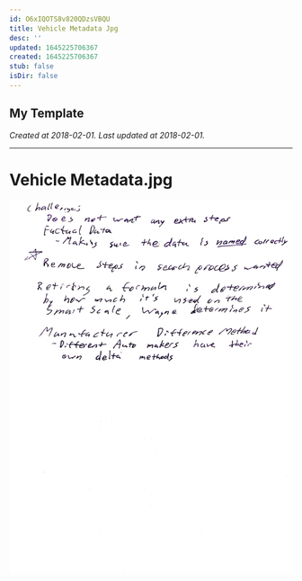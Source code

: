 ```yaml
---
id: O6xIQOTS8v820QDzsVBQU
title: Vehicle Metadata Jpg
desc: ''
updated: 1645225706367
created: 1645225706367
stub: false
isDir: false
---
```

My Template
---

_Created at 2018-02-01._
_Last updated at 2018-02-01._




---

# Vehicle Metadata.jpg


![Vehicle Metadata.jpg](assets/Vehicle-Metadata.jpg)

